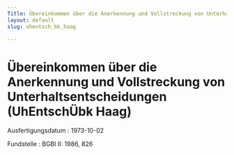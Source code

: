 ```yaml
---
Title: Übereinkommen über die Anerkennung und Vollstreckung von Unterhaltsentscheidungen
layout: default
slug: uhentsch_bk_haag

---
```


# Übereinkommen über die Anerkennung und Vollstreckung von Unterhaltsentscheidungen (UhEntschÜbk Haag)

Ausfertigungsdatum
:   1973-10-02

Fundstelle
:   BGBl II: 1986, 826

